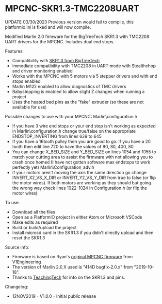 # MPCNC-SKR1.3-TMC2208UART
UPDATE 03/30/2020
Previous version would fail to compile, this platformio.ini is fixed and will now compile.

Modified Marlin 2.0 firmware for the BigTreeTech SKR1.3 with TMC2208 UART drivers for the MPCNC. Includes dual end stops.

Features:
* Compatibility with <a href="https://www.aliexpress.com/item/32978749024.html?spm=a2g0s.9042311.0.0.27424c4d3UaNlG">SKR1.3 from BigTreeTech</a>
* Immediate compatibility with TMC2208 in UART mode with Stealthchop and driver monitoring enabled
* Works with the MPCNC with 5 motors via 5 stepper drivers and with end stops enabled
* Marlin M122 enabled to allow diagnostics of TMC drivers
* Babystepping is enabled to allow slight Z changes when running a project
* Uses the heated bed pins as the "fake" extruder (so these are not available for use)

Possible changes to use with your MPCNC:
Marlin\configuration.h
* If you have 3 wire end stops or your end stop isn't working as expected in Marlin\configuration.h change true/false on the appropriate ENDSTOP_INVERTING from lines 639 to 645
* If you have a 16tooth pulley then you are good to go. If you have a 20 tooth then edit line 720 to have the values of 80, 80, 400, 80
* You can change X_BED_SIZE and Y_BED_SIZE on lines 1054 and 1055 to match your cutting area to assist the firmware with not allowing you to crash once homed (I have not gotten software max endstops to work perfectly yet)
Marlin\Configuration_adv.h
* If your motors aren't moving the axis the same direction go change INVERT_X2_VS_X_DIR or INVERT_Y2_VS_Y_DIR from true to false (or flip the motor wires). If both motors are working as they should but going the wrong way check lines 1022-1024 in Configuration.h (or flip the motor wires)

To use:
* Download all the files
* Open as a PlatformIO project in either Atom or Microsoft VSCode
* Make edits as required
* Build or build/upload the project
* Install microsd card in the SKR1.3 if you didn't directly upload and then reset the SKR1.3

Source info:
* Firmware is based on Ryan's <a href="https://www.v1engineering.com/marlin-firmware/">original MPCNC firmware</a> from V1Engineering 
* The version of Marlin 2.0.X used is "414D bugfix-2.0.x" from "2019-10-18".
* Thanks to <a href="https://www.youtube.com/channel/UCbgBDBrwsikmtoLqtpc59Bw">TeachingTech</a> for info on the SKR1.3 and pins.

Changelog:
* 12NOV2019 - V1.0.0 - Initial public release
